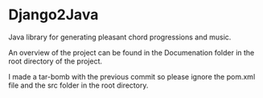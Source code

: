 # Django2Java
Java library for generating pleasant chord progressions and music.

An overview of the project can be found in the Documenation folder
in the root directory of the project.

I made a tar-bomb with the previous commit so please ignore
the pom.xml file and the src folder in the root directory.
